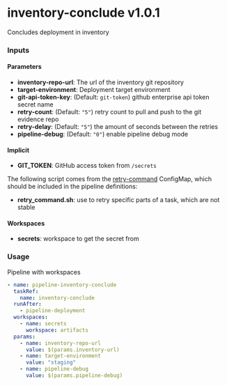# inventory-conclude v1.0.1

Concludes deployment in inventory

### Inputs

#### Parameters

- **inventory-repo-url**: The url of the inventory git repository
- **target-environment**: Deployment target environment
 - **git-api-token-key**: (Default: `git-token`) github enterprise api token secret name
 - **retry-count**: (Default: `"5"`) retry count to pull and push to the git evidence repo
 - **retry-delay**: (Default: `"5"`) the amount of seconds between the retries
 - **pipeline-debug**: (Default: `"0"`) enable pipeline debug mode

#### Implicit
  - **GIT_TOKEN**: GitHub access token from `/secrets`

The following script comes from the [retry-command](../util/configmap-retry.yaml) ConfigMap, which should be included in the pipeline definitions:

 - **retry_command.sh**: use to retry specific parts of a task, which are not stable

#### Workspaces

 - **secrets**: workspace to get the secret from

### Usage
Pipeline with workspaces

```yaml
- name: pipeline-inventory-conclude
  taskRef:
    name: inventory-conclude
  runAfter:
    - pipeline-deployment
  workspaces:
    - name: secrets
      workspace: artifacts
  params:
    - name: inventory-repo-url
      value: $(params.inventory-url)
    - name: target-environment
      value: "staging"
    - name: pipeline-debug
      value: $(params.pipeline-debug)
```
